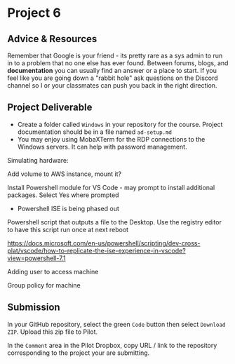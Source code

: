 # Project 6

## Advice & Resources

Remember that Google is your friend - its pretty rare as a sys admin to run in to a problem that no one else has ever found.  Between forums, blogs, and **documentation** you can usually find an answer or a place to start.  If you feel like you are going down a "rabbit hole" ask questions on the Discord channel so I or your classmates can push you back in the right direction.

## Project Deliverable

- Create a folder called `Windows` in your repository for the course.  Project documentation should be in a file named `ad-setup.md`
- You may enjoy using MobaXTerm for the RDP connections to the Windows servers.  It can help with password management.

Simulating hardware:

Add volume to AWS instance, mount it?

Install Powershell module for VS Code - may prompt to install additional packages.  Select Yes where prompted
  - Powershell ISE is being phased out

Powershell script that outputs a file to the Desktop.  Use the registry editor to have this script run once at next reboot

https://docs.microsoft.com/en-us/powershell/scripting/dev-cross-plat/vscode/how-to-replicate-the-ise-experience-in-vscode?view=powershell-7.1

Adding user to access machine

Group policy for machine

## Submission

In your GitHub repository, select the green `Code` button then select `Download ZIP`. Upload this zip file to Pilot.

In the `Comment` area in the Pilot Dropbox, copy URL / link to the repository corresponding to the project your are submitting.


